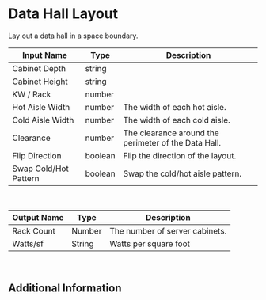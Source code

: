 

# Data Hall Layout

Lay out a data hall in a space boundary.

|Input Name|Type|Description|
|---|---|---|
|Cabinet Depth|string||
|Cabinet Height|string||
|KW / Rack|number||
|Hot Aisle Width|number|The width of each hot aisle.|
|Cold Aisle Width|number|The width of each cold aisle.|
|Clearance|number|The clearance around the perimeter of the Data Hall.|
|Flip Direction|boolean|Flip the direction of the layout.|
|Swap Cold/Hot Pattern|boolean|Swap the cold/hot aisle pattern.|


<br>

|Output Name|Type|Description|
|---|---|---|
|Rack Count|Number|The number of server cabinets.|
|Watts/sf|String|Watts per square foot|


<br>

## Additional Information

